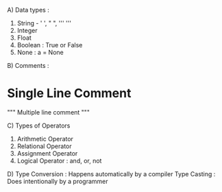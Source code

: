 A) Data types :

1. String - ' ', " ", ''' '''
2. Integer
3. Float
4. Boolean : True or False
5. None : a = None

B) Comments : 

 # Single Line Comment

 """ Multiple line comment """

 C) Types of Operators

 1. Arithmetic Operator
 2. Relational Operator
 3. Assignment Operator
 4. Logical Operator : and, or, not

 D) Type Conversion : Happens automatically by a compiler
    Type Casting : Does intentionally by a programmer

    


